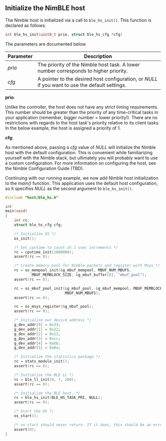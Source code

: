 ## Initialize the NimBLE host

The Nimble host is initialized via a call to `ble_hs_init()`.  This function is declared as follows:

```c
int ble_hs_init(uint8_t prio, struct ble_hs_cfg *cfg)
```

The parameters are documented below.

| **Parameter** | **Description** |
| ------------- | --------------- |
| *prio*        | The priority of the Nimble host task.  A lower number corresponds to higher priority. |
| *cfg*         |  A pointer to the desired host configuration, or *NULL* if you want to use the default settings. |

**prio**:

Unlike the controller, the host does not have any strict timing requirements.
This number should be greater than the priority of any time-critical tasks in
your application (remember, bigger number = lower priority!).  There are no
restrictions with regards to the host task's priority relative to its client
tasks.  In the below example, the host is assigned a priority of 1.


**cfg**:

As mentioned above, passing a *cfg* value of *NULL* will initialize the Nimble
host with the default configuration.  This is convenient while familiarizing
yourself with the Nimble stack, but ultimately you will probably want to use a
custom configuration.  For more information on configuring the host, see the
Nimble Configuration Guide (TBD).

Continuing with our running example, we now add Nimble host initialization to the *main()* function.  This application uses the default host configuration, so it specifies *NULL* as the second argument to `ble_hs_init()`.

```c hl_lines="1 44 45 46"
#include "host/ble_hs.h"

int
main(void)
{
	int rc;
    struct ble_hs_cfg cfg;

    /* Initialize OS */
    os_init();

    /* Set cputime to count at 1 usec increments */
    rc = cputime_init(1000000);
    assert(rc == 0);

    /* Create memory pool for Nimble packets and register with Msys */
    rc = os_mempool_init(&g_mbuf_mempool, MBUF_NUM_MBUFS,
            MBUF_MEMBLOCK_SIZE, &g_mbuf_buffer[0], "mbuf_pool");
    assert(rc == 0);

    rc = os_mbuf_pool_init(&g_mbuf_pool, &g_mbuf_mempool, MBUF_MEMBLOCK_SIZE,
                           MBUF_NUM_MBUFS);
    assert(rc == 0);

    rc = os_msys_register(&g_mbuf_pool);
    assert(rc == 0);

    /* Initialize our device address */
    g_dev_addr[0] = 0x33;
    g_dev_addr[1] = 0x22;
    g_dev_addr[2] = 0x11;
    g_dev_addr[3] = 0xcc;
    g_dev_addr[4] = 0xbb;
    g_dev_addr[5] = 0x0a;

	/* Initialize the statistics package */
    rc = stats_module_init();
    assert(rc == 0);

    /* Initialize the BLE LL */
    rc = ble_ll_init(0, 7, 260);
    assert(rc == 0);

    /* Initialize the BLE host. */
    rc = ble_hs_init(BLE_HS_TASK_PRI, NULL);
    assert(rc == 0);

    /* Start the OS */
    os_start();

    /* os start should never return. If it does, this should be an error */
    assert(0);
}
```

<br>

